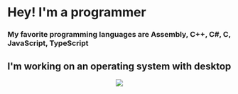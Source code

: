 <div align="left">
  <h1> Hey! I'm a programmer</h1>
  <h3> My favorite programming languages are Assembly, C++, C#, C, JavaScript, TypeScript</h3>
  <h2> I'm working on an operating system with desktop</h2>
</div>
<div align="center">
<img src="https://github-readme-stats.vercel.app/api/top-langs/?username=funmmer&langs_count=11&theme=dark">
</div>
